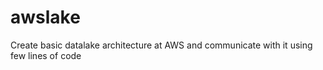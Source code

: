 # awslake
Create basic datalake architecture at AWS and communicate with it using few lines of code
